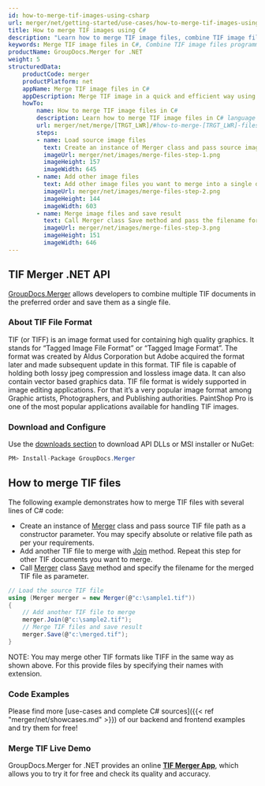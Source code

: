 ```yaml
---
id: how-to-merge-tif-images-using-csharp
url: merger/net/getting-started/use-cases/how-to-merge-tif-images-using-csharp
title: How to merge TIF images using C#
description: "Learn how to merge TIF image files, combine TIF image files into one file programmatically in C# language using GroupDocs.Merger for .NET library."
keywords: Merge TIF image files in C#, Combine TIF image files programmatically
productName: GroupDocs.Merger for .NET
weight: 5
structuredData:
    productCode: merger
    productPlatform: net
    appName: Merge TIF image files in C#
    appDescription: Merge TIF image in a quick and efficient way using C# language and GroupDocs.Merger for .NET API, without the use of any third-party software like Microsoft or Open Office.
    howTo:
        name: How to merge TIF image files in C# 
        description: Learn how to merge TIF image files in C# language and GroupDocs.Merger for .NET API, without the use of any third-party software like Microsoft or Open Office.
        url: merger/net/merge/[TRGT_LWR]/#how-to-merge-[TRGT_LWR]-files-in-c
        steps:
        - name: Load source image files 
          text: Create an instance of Merger class and pass source image file path as a constructor parameter. You may specify absolute or relative file path as per your requirements. 
          imageUrl: merger/net/images/merge-files-step-1.png
          imageHeight: 157
          imageWidth: 645
        - name: Add other image files
          text: Add other image files you want to merge into a single document with Join method of Merger class.
          imageUrl: merger/net/images/merge-files-step-2.png
          imageHeight: 144
          imageWidth: 603
        - name: Merge image files and save result 
          text: Call Merger class Save method and pass the filename for the resultant image file as parameter.
          imageUrl: merger/net/images/merge-files-step-3.png
          imageHeight: 151
          imageWidth: 646
---
```


## TIF Merger .NET API

[GroupDocs.Merger](https://products.groupdocs.com/merger/net) allows developers to combine multiple TIF documents in the preferred order and save them as a single file.

### About TIF File Format

TIF (or TIFF) is an image format used for containing high quality graphics. It stands for “Tagged Image File Format” or “Tagged Image Format”. The format was created by Aldus Corporation but Adobe acquired the format later and made subsequent update in this format. TIF file is capable of holding both lossy jpeg compression and lossless image data. It can also contain vector based graphics data. TIF file format is widely supported in image editing applications. For that it’s a very popular image format among Graphic artists, Photographers, and Publishing authorities. PaintShop Pro is one of the most popular applications available for handling TIF images.

### Download and Configure

Use the [downloads section](https://downloads.groupdocs.com/merger/net) to download API DLLs or MSI installer or NuGet:
```csharp
PM> Install-Package GroupDocs.Merger
```

## How to merge TIF files
The following example demonstrates how to merge TIF files with several lines of C# code:

* Create an instance of [Merger](https://reference.groupdocs.com/merger/net/groupdocs.merger/merger) class and pass source TIF file path as a constructor parameter. You may specify absolute or relative file path as per your requirements.
* Add another TIF file to merge with [Join](https://reference.groupdocs.com/merger/net/groupdocs.merger/merger/join) method. Repeat this step for other TIF documents you want to merge.
* Call [Merger](https://reference.groupdocs.com/merger/net/groupdocs.merger/merger) class [Save](https://reference.groupdocs.com/merger/net/groupdocs.merger/merger/save) method and specify the filename for the merged TIF file as parameter.

```csharp
// Load the source TIF file
using (Merger merger = new Merger(@"c:\sample1.tif"))
{
    // Add another TIF file to merge
    merger.Join(@"c:\sample2.tif");
    // Merge TIF files and save result
    merger.Save(@"c:\merged.tif");
}
```

NOTE: You may merge other TIF formats like TIFF in the same way as shown above. For this provide files by specifying their names with extension.

### Code Examples

Please find more [use-cases and complete C# sources]({{< ref "merger/net/showcases.md" >}}) of our backend and frontend examples and try them for free!

### Merge TIF Live Demo

GroupDocs.Merger for .NET provides an online [**TIF Merger App**](https://products.groupdocs.app/merger/tif), which allows you to try it for free and check its quality and accuracy.

